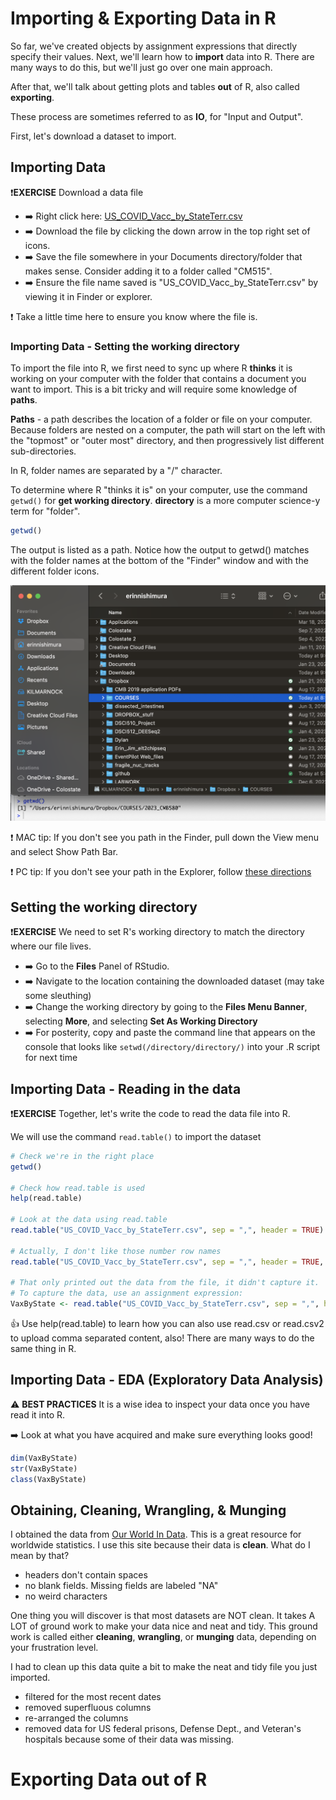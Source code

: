 # Importing & Exporting Data in R

So far, we've created objects by assignment expressions that directly specify their values. Next, we'll learn how to **import** data into R. There are many ways to do this, but we'll just go over one main approach. 

After that, we'll talk about getting plots and tables **out** of R, also called **exporting**. 

These process are sometimes referred to as **IO**, for "Input and Output". 

First, let's download a dataset to import.

## Importing Data 

❗**EXERCISE** Download a data file

  * ➡️ Right click here:  [US_COVID_Vacc_by_StateTerr.csv](https://drive.google.com/file/d/1_0z0Bi3cg5GjWpz6FV23NMFw8V0kzQm_/view?usp=sharing)
  * ➡️ Download the file by clicking the down arrow in the top right set of icons.
  * ➡️ Save the file somewhere in your Documents directory/folder that makes sense. Consider adding it to a folder called "CM515". 
  * ➡️ Ensure the file name saved is "US_COVID_Vacc_by_StateTerr.csv" by viewing it in Finder or explorer.
  
❗ Take a little time here to ensure you know where the file is. 

### Importing Data - Setting the working directory

To import the file into R, we first need to sync up where R **thinks** it is working on your computer with the folder that contains a document you want to import. This is a bit tricky and will require some knowledge of **paths**.

**Paths** - a path describes the location of a folder or file on your computer. Because folders are nested on a computer, the path will start on the left with the "topmost" or "outer most" directory, and then progressively list different sub-directories. 

In R, folder names are separated by a "/" character.

To determine where R "thinks it is" on your computer, use the command `getwd()` for **get working directory**. **directory** is a more computer science-y term for "folder".

```r
getwd()
```

The output is listed as a path. Notice how the output to getwd() matches with the folder names at the bottom of the "Finder" window and with the different folder icons.

<img src="webContent/Screen Shot 2023-01-23 at 9.06.12 AM.png" width="600">

:heavy_exclamation_mark: MAC tip: If you don't see you path in the Finder, pull down the View menu and select Show Path Bar.

:heavy_exclamation_mark: PC tip: If you don't see your path in the Explorer, follow [these directions](https://pureinfotech.com/show-full-path-file-explorer-windows-10/)


## Setting the working directory

❗**EXERCISE** We need to set R's working directory to match the directory where our file lives.

  * ➡️ Go to the **Files** Panel of RStudio.
  * ➡️ Navigate to the location containing the downloaded dataset (may take some sleuthing)
  * ➡️ Change the working directory by going to the **Files Menu Banner**, selecting **More**, and selecting **Set As Working Directory**
  * ➡️ For posterity, copy and paste the command line that appears on the console that looks like `setwd(/directory/directory/)` into your .R script for next time

## Importing Data - Reading in the data

❗**EXERCISE** Together, let's write the code to read the data file into R.

We will use the command `read.table()` to import the dataset

```r
# Check we're in the right place
getwd() 

# Check how read.table is used
help(read.table)

# Look at the data using read.table
read.table("US_COVID_Vacc_by_StateTerr.csv", sep = ",", header = TRUE)

# Actually, I don't like those number row names
read.table("US_COVID_Vacc_by_StateTerr.csv", sep = ",", header = TRUE, row.names = "location")

# That only printed out the data from the file, it didn't capture it.
# To capture the data, use an assignment expression:
VaxByState <- read.table("US_COVID_Vacc_by_StateTerr.csv", sep = ",", header = TRUE, row.names = "location")
```


:+1: Use help(read.table) to learn how you can also use read.csv or read.csv2 to upload comma separated content, also! There are many ways to do the same thing in R.




## Importing Data - EDA (Exploratory Data Analysis)

⚠️ **BEST PRACTICES** It is a wise idea to inspect your data once you have read it into R.

➡️ Look at what you have acquired and make sure everything looks good!

```r
dim(VaxByState)
str(VaxByState)
class(VaxByState)
```

## Obtaining, Cleaning, Wrangling, & Munging

I obtained the data from [Our World In Data](https://ourworldindata.org/). This is a great resource for worldwide statistics. I use this site because their data is **clean**. What do I mean by that?

  * headers don't contain spaces
  * no blank fields. Missing fields are labeled "NA"
  * no weird characters

One thing you will discover is that most datasets are NOT clean. It takes A LOT of ground work to make your data nice and neat and tidy. This ground work is called either **cleaning**, **wrangling**, or **munging** data, depending on your frustration level. 

I had to clean up this data quite a bit to make the neat and tidy file you just imported.
 
  * filtered for the most recent dates
  * removed superfluous columns
  * re-arranged the columns
  * removed data for US federal prisons, Defense Dept., and Veteran's hospitals because some of their data was missing.

# Exporting Data out of R



